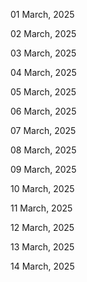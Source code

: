01 March, 2025

02 March, 2025

03 March, 2025

04 March, 2025

05 March, 2025

06 March, 2025

07 March, 2025

08 March, 2025

09 March, 2025

10 March, 2025

11 March, 2025

12 March, 2025

13 March, 2025

14 March, 2025